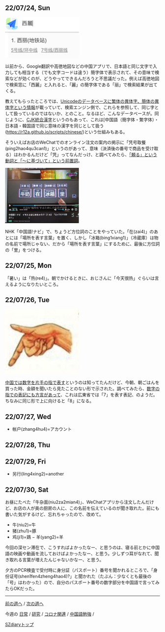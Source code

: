 ## 22/07/24, Sun

<img src="https://github.com/akita11/SZdiary/blob/main/diary/photo/2022-07-23_22.32.46.png" width="240px">

以前から、Google翻訳や高徳地図などの中国アプリで、日本語と同じ文字で入力しても相当する（でも文字コードは違う）簡字体で表示されて、その意味で検索などが効くのが、どうやってできるんだろうと不思議だった。例えば高徳地図で検索窓に「西麗」と入れると、「麗」の簡字体である「丽」で検索結果が出てくる。

教えてもらったところでは、[Unicodeのデータベースに繁体の異体字、簡体の異体字という情報](https://www.unicode.org/cgi-bin/GetUnihanData.pl?codepoint=9E97&useutf8=true#:~:text=l%C3%AD%200697.031%3Al%C3%AC-,Variants,-Data%20type)が載っていて、検索エンジン側で、これらを参照して、同じ字として扱っているのではないか、とのこと。なるほど、こんなデータベースが。同じように、[CJK統合漢字](https://kotobank.jp/word/CJK%E7%B5%B1%E5%90%88%E6%BC%A2%E5%AD%97-3928#:~:text=%E4%B8%AD%E5%9B%BD%E8%AA%9E%E3%80%81%E6%97%A5%E6%9C%AC%E8%AA%9E%E3%80%81%E9%9F%93%E5%9B%BD,%E3%82%92%E5%90%8C%E3%81%98%E6%BC%A2%E5%AD%97%E3%81%A8%E3%81%97%E3%81%A6%E6%89%B1%E3%81%86%E3%80%82)というのもあって、これは[中国語（簡字体・繁字体）・日本語・韓国語で同じ意味の漢字を同じとして扱う(https://r12a.github.io/scripts/chinese/)という仕組みもある。

そういえばお店のWeChatでのオンライン注文の案内の掲示に「凭号取餐(ping2hao4qu3can1)」というのがあって、意味（決済後の番号で商品を受け取る）はわかるんだけど「凭」ってなんだっけ、と調べてみたら、[「頼る」という動詞と「〜に基づいて」という前置詞](https://cjjc.weblio.jp/content/%E5%87%AD)。

<img src="https://github.com/akita11/SZdiary/blob/main/diary/photo/2022-07-24_22.01.42.jpg" width="240px">

NHK「中国語!ナビ」で、ちょうど方位詞のことをやっていた。「在(zai4)」のあとには「場所を表す言葉」を置く、しかし「冰箱(bing1xiang1)」（冷蔵庫）は物の名前で場所じゃない、だから「場所を表す言葉」にするために、最後に方位詞の「里」をつける。


## 22/07/25, Mon

「暑い」は「热(re4)」。朝でかけるときに、おじさんに「今天很热」ぐらいは言えるようになりたいところ。


## 22/07/26, Tue

<img src="https://github.com/akita11/SZdiary/blob/main/diary/photo/2022-07-26_9.06.21.png" width="240px">

[中国では数字を片手の指で表す](http://huaihua.blog5.fc2.com/blog-entry-104.html)というのは知ってたんだけど、今朝、朝ごはんを買った時、金額を聞いたら見たことのない形で示された。調べてみたら、[数字の指での表記にも方言があって](https://japan.visitbeijing.com.cn/article/47JwUtEgClH)、これは広東省では「7」を表す表記、のようだ。ちなみに同じ形で上に向けると「8」になる。


## 22/07/27, Wed

- 帐户(zhang4hu4)=アカウント


## 22/07/28, Thu


## 22/07/29, Fri

- 另行(ling4xing2)=another


## 22/07/30, Sat

お昼にたべた「牛杂面(niu2za2mian4)」、WeChatアプリから注文したんだけど、お店の人が奥の厨房の人に、この名前を伝えているのが聞き取れた。前にも書いた気がするけど、忘れちゃったので、改めて。

- 牛(niu2)=牛
- 猪(zhu1)=豚
- 鸡(ji1)=鶏
− 羊(yang2)=羊

今回の深セン滞在で、こうすればよかったなー、と思うのは、寝る前とかに中国語の映画や動画を流しておけばよかったなー、と思う。少しずつ耳がなれて、聞き取れる言葉が増えたんじゃないかなー、と思う。

夕方のPCR検査で受付時に身分証（パスポート）番号を聞かれるところで、「身份证号(shen1fen4zheng4hao4)?」と聞かれた（たぶん：少なくとも最後の「号」はわかった）ので、自分のパスポート番号の数字部分を中国語で言ってみたらOKだった。

***

[前の週へ](2206-5.md) /
[次の週へ](2207-3.md)

今週の
[日常](../diary/2207-4.md) /
[研究](../research/2207-4.md) /
[コロナ関連](../covid19/2207-4.md) / 
[中国語勉強](../chinese/2207-4.md) / 

[SZdiaryトップ](../../README.md)
